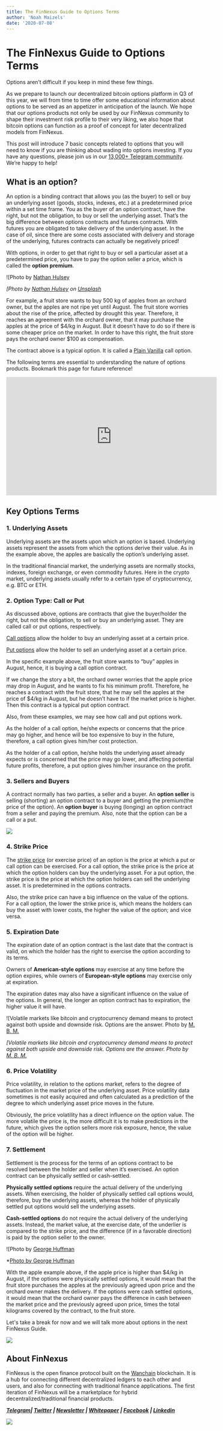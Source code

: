 ```yaml
---
title: The FinNexus Guide to Options Terms
author: 'Noah Maizels'
date: '2020-07-08'
--- 
```


# The FinNexus Guide to Options Terms

Options aren’t difficult if you keep in mind these few things.

As we prepare to launch our decentralized bitcoin options platform in Q3 of this year, we will from time to time offer some educational information about options to be served as an appetizer in anticipation of the launch. We hope that our options products not only be used by our FinNexus community to shape their investment risk profile to their very liking, we also hope that bitcoin options can function as a proof of concept for later decentralized models from FinNexus.

This post will introduce 7 basic concepts related to options that you will need to know if you are thinking about wading into options investing. If you have any questions, please join us in our [13,000+ Telegram community](https://t.me/FinNexusOfficial). We’re happy to help!

## What is an option?

An option is a binding contract that allows you (as the buyer) to sell or buy an underlying asset (goods, stocks, indexes, etc.) at a predetermined price within a set time frame. You as the buyer of an option contract, have the right, but not the obligation, to buy or sell the underlying asset. That’s the big difference between options contracts and futures contracts. With futures you are obligated to take delivery of the underlying asset. In the case of oil, since there are some costs associated with delivery and storage of the underlying, futures contracts can actually be negatively priced!

With options, in order to get that right to buy or sell a particular asset at a predetermined price, you have to pay the option seller a price, which is called the **option premium**.

![Photo by [Nathan Hulsey](https://unsplash.com/@nhulz?utm_source=unsplash&utm_medium=referral&utm_content=creditCopyText)  

*[Photo by [Nathan Hulsey](https://unsplash.com/@nhulz?utm_source=unsplash&utm_medium=referral&utm_content=creditCopyText) on [Unsplash](https://unsplash.com/s/photos/apple?utm_source=unsplash&utm_medium=referral&utm_content=creditCopyText)*

For example, a fruit store wants to buy 500 kg of apples from an orchard owner, but the apples are not ripe yet until August. The fruit store worries about the rise of the price, affected by drought this year. Therefore, it reaches an agreement with the orchard owner, that it may purchase the apples at the price of $4/kg in August. But it doesn’t have to do so if there is some cheaper price on the market. In order to have this right, the fruit store pays the orchard owner $100 as compensation.

The contract above is a typical option. It is called a [Plain Vanilla](https://www.investopedia.com/terms/p/plainvanilla.asp) call option.

The following terms are essential to understanding the nature of options products. Bookmark this page for future reference!

<center><iframe width="560" height="315" src="https://www.youtube.com/embed/h4DztfyMfRE" frameborder="0" allowfullscreen></iframe></center>

## Key Options Terms

### 1. Underlying Assets

Underlying assets are the assets upon which an option is based. Underlying assets represent the assets from which the options derive their value. As in the example above, the apples are basically the option’s underlying asset.

In the traditional financial market, the underlying assets are normally stocks, indexes, foreign exchange, or even commodity futures. Here in the crypto market, underlying assets usually refer to a certain type of cryptocurrency, e.g. BTC or ETH.

### 2. Option Type: Call or Put

As discussed above, options are contracts that give the buyer/holder the right, but not the obligation, to sell or buy an underlying asset. They are called call or put options, respectively.

[Call options](https://www.investopedia.com/terms/c/call.asp) allow the holder to buy an underlying asset at a certain price.

[Put options](https://www.investopedia.com/terms/p/put.asp) allow the holder to sell an underlying asset at a certain price.

In the specific example above, the fruit store wants to “buy” apples in August, hence, it is buying a call option contract.

If we change the story a bit, the orchard owner worries that the apple price may drop in August, and he wants to fix his minimum profit. Therefore, he reaches a contract with the fruit store, that he may sell the apples at the price of $4/kg in August, but he doesn’t have to if the market price is higher. Then this contract is a typical put option contract.

Also, from these examples, we may see how call and put options work.

As the holder of a call option, he/she expects or concerns that the price may go higher, and hence will be too expensive to buy in the future, therefore, a call option gives him/her cost protection.

As the holder of a call option, he/she holds the underlying asset already expects or is concerned that the price may go lower, and affecting potential future profits, therefore, a put option gives him/her insurance on the profit.

### 3. Sellers and Buyers

A contract normally has two parties, a seller and a buyer. An **option seller** is selling (shorting) an option contract to a buyer and getting the premium(the price of the option). An **option buyer** is buying (longing) an option contract from a seller and paying the premium. Also, note that the option can be a call or a put.

![](https://cdn-images-1.medium.com/max/2000/1*OX0XE8mtoYP3kfTbf2f9Lw.png)

### 4. Strike Price

The [strike price](https://www.investopedia.com/terms/s/strikeprice.asp) (or exercise price) of an option is the price at which a put or call option can be exercised. For a call option, the strike price is the price at which the option holders can buy the underlying asset. For a put option, the strike price is the price at which the option holders can sell the underlying asset. It is predetermined in the options contracts.

Also, the strike price can have a big influence on the value of the options. For a call option, the lower the strike price is, which means the holders can buy the asset with lower costs, the higher the value of the option; and vice versa.

### 5. Expiration Date

The expiration date of an option contract is the last date that the contract is valid, on which the holder has the right to exercise the option according to its terms.

Owners of **American-style options** may exercise at any time before the option expires, while owners of **European-style options** may exercise only at expiration.

The expiration dates may also have a significant influence on the value of the options. In general, the longer an option contract has to expiration, the higher value it will have.

![Volatile markets like bitcoin and cryptocurrency demand means to protect against both upside and downside risk. Options are the answer. Photo by [M. B. M.](https://unsplash.com/@m_b_m?utm_source=unsplash&utm_medium=referral&utm_content=creditCopyText)  

*[Volatile markets like bitcoin and cryptocurrency demand means to protect against both upside and downside risk. Options are the answer. Photo by [M. B. M.](https://unsplash.com/@m_b_m?utm_source=unsplash&utm_medium=referral&utm_content=creditCopyText)*

### 6. Price Volatility

Price volatility, in relation to the options market, refers to the degree of fluctuation in the market price of the underlying asset. Price volatility data sometimes is not easily acquired and often calculated as a prediction of the degree to which underlying asset price moves in the future.

Obviously, the price volatility has a direct influence on the option value. The more volatile the price is, the more difficult it is to make predictions in the future, which gives the option sellers more risk exposure, hence, the value of the option will be higher.

### 7. Settlement

Settlement is the process for the terms of an options contract to be resolved between the holder and seller when it’s exercised. An option contract can be physically settled or cash-settled.

**Physically settled options** require the actual delivery of the underlying assets. When exercising, the holder of physically settled call options would, therefore, buy the underlying assets, whereas the holder of physically settled put options would sell the underlying assets.

**Cash-settled options** do not require the actual delivery of the underlying assets. Instead, the market value, at the exercise date, of the underlier is compared to the strike price, and the difference (if in a favorable direction) is paid by the option seller to the owner.

![Photo by [George Huffman](https://unsplash.com/@ghuffmanphotography?utm_source=unsplash&utm_medium=referral&utm_content=creditCopyText)  

*[Photo by George Huffman](https://unsplash.com/@ghuffmanphotography?utm_source=unsplash&utm_medium=referral&utm_content=creditCopyText) 

With the apple example above, if the apple price is higher than $4/kg in August, if the options were physically settled options, it would mean that the fruit store purchases the apples at the previously agreed upon price and the orchard owner makes the delivery. If the options were cash settled options, it would mean that the orchard owner pays the difference in cash between the market price and the previously agreed upon price, times the total kilograms covered by the contract, to the fruit store.

Let's take a break for now and we will talk more about options in the next FinNexus Guide.

![](https://cdn-images-1.medium.com/max/2000/0*AKRC1YwQhmrHvyIY.png)

## About FinNexus

FinNexus is the open finance protocol built on the [Wanchain](https://www.wanchain.org/) blockchain. It is a hub for connecting different decentralized ledgers to each other and users, and also for connecting with traditional finance applications. The first iteration of FinNexus will be a marketplace for hybrid decentralized/traditional financial products.

***[Telegram](https://t.me/FinNexusOfficial)| [Twitter](https://twitter.com/fin_nexus) | [Newsletter](https://mailchi.mp/9c15712d2bbf/finnexus-newsletter) | [Whitepaper](https://www.finnexus.io/FinNexus_Whitepaper_en.pdf) | [Facebook](https://www.facebook.com/FinNexus) | [Linkedin](https://www.linkedin.com/company/finnexus)***

![](https://cdn-images-1.medium.com/max/2000/0*mGa1WEFjho5-RClP.png)
